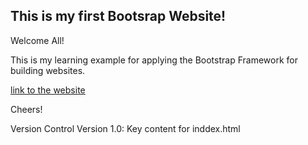 ## This is my first Bootsrap Website!

Welcome All!

This is my learning example for applying the Bootstrap Framework for building websites.

[link to the website](xxx)

Cheers!

Version Control
Version 1.0: Key content for inddex.html